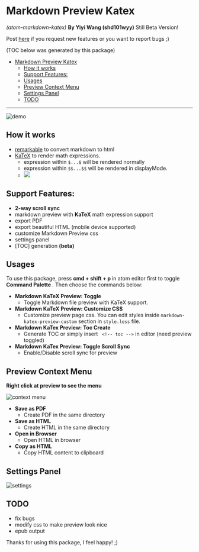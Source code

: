 Markdown Preview Katex
===
*(atom-markdown-katex)*
**By Yiyi Wang (shd101wyy)**
Still Beta Version!

Post [here](https://github.com/shd101wyy/atom-markdown-katex/issues) if you request new features or you want to report bugs ;)

(TOC below was generated by this package)
<!-- toc -->

- [Markdown Preview Katex](#markdown-preview-katex)
	- [How it works](#how-it-works)
	- [Support Features:](#support-features)
	- [Usages](#usages)
	- [Preview Context Menu](#preview-context-menu)
	- [Settings Panel](#settings-panel)
	- [TODO](#todo)

<!-- tocstop -->
---

![demo](https://cloud.githubusercontent.com/assets/1908863/14586110/159a9e86-0453-11e6-9d85-98d6ef2a142b.gif)

## How it works
- [remarkable](https://github.com/jonschlinkert/remarkable) to convert markdown to html
- [KaTeX](https://github.com/Khan/KaTeX) to render math expressions.
    - expression within `$...$` will be rendered normally
    - expression within `$$...$$` will be rendered in displayMode.
    - <img src="https://cloud.githubusercontent.com/assets/1908863/14398210/0e408954-fda8-11e5-9eb4-562d7c0ca431.gif">

## Support Features:
- **2-way scroll sync**
- markdown preview with **KaTeX** math expression support
- export PDF
- export beautiful HTML (mobile device supported)
- customize Markdown Preview css
- settings panel
- [TOC] generation **(beta)**

## Usages
To use this package, press <strong> cmd + shift + p </strong> in atom editor first to toggle <strong> Command Palette </strong>. Then choose the commands below:
- <strong>Markdown KaTeX Preview: Toggle</strong>
    - Toggle Markdown file preview with KaTeX support.
- <strong>Markdown KaTeX Preview: Customize CSS</strong>
    - Customize preview page css. You can edit styles inside `markdown-katex-preview-custom` section in `style.less` file.
- <strong>Markdown KaTex Preview: Toc Create </strong>
  - Generate TOC
	 or simply insert ` <!-- toc -->` in editor (need preview toggled)
- <strong>Markdown KaTex Preview: Toggle Scroll Sync </strong>
    - Enable/Disable scroll sync for preview

## Preview Context Menu
**Right click at preview to see the menu**

![context menu](https://cloud.githubusercontent.com/assets/1908863/14586062/18852988-0451-11e6-9cc0-578d54384926.gif)

- <strong> Save as PDF </strong>
  - Create PDF in the same directory
- <strong> Save as HTML </strong>
  - Create HTML in the same directory
- <strong> Open in Browser </strong>
  - Open HTML in browser
- <strong> Copy as HTML </strong>
  - Copy HTML content to clipboard

## Settings Panel
![settings](https://cloud.githubusercontent.com/assets/1908863/14586083/fc84195a-0451-11e6-9778-5d09c0cbd252.gif)

## TODO
- fix bugs
- modify css to make preview look nice
- epub output

Thanks for using this package, I feel happy! ;)
